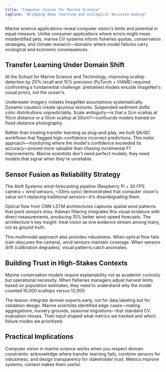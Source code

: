 ```yaml
---
title: "Computer Vision for Marine Science"
tagline: "Bridging deep learning and ecological decision-making"
---
```


Marine science applications reveal computer vision's limits and potential in equal measure. Unlike consumer applications where errors might mean misidentified pets, marine CV systems inform fisheries quotas, conservation strategies, and climate research—domains where model failures carry ecological and economic consequences.

## Transfer Learning Under Domain Shift

At the School for Marine Science and Technology, improving scallop detection by 20% recall and 15% precision (PyTorch + VIAME) required confronting a fundamental challenge: pretrained models encode ImageNet's visual priors, not the ocean's.

Underwater imagery violates ImageNet assumptions systematically. Dynamic caustics create spurious textures. Suspended sediment shifts color distributions unpredictably. Scale ambiguity—is that a 2cm scallop at 10cm distance or a 10cm scallop at 50cm?—confounds models trained on fixed-distance photography.

Rather than treating transfer learning as plug-and-play, we built QA/QC workflows that flagged high-confidence incorrect predictions. This meta-approach—monitoring where the model's confidence exceeded its accuracy—proved more valuable than chasing incremental F1 improvements. Marine scientists don't need perfect models; they need models that signal when they're unreliable.

## Sensor Fusion as Reliability Strategy

The Aloft Systems wind-forecasting pipeline (Raspberry Pi + 30 FPS camera + wind sensors, ~33ms sync) demonstrated that computer vision's value isn't replacing traditional sensors—it's disambiguating them.

Optical flow from CNN-LSTM architectures captures spatial wind patterns that point sensors miss. Kalman filtering integrates this visual evidence with direct measurements, producing 15% better wind-speed forecasts. The architecture's key insight: treat vision as one evidence stream among many, not as ground truth.

This multimodal approach also provides robustness. When optical flow fails (rain obscures the camera), wind sensors maintain coverage. When sensors drift (calibration degrades), visual patterns catch anomalies.

## Building Trust in High-Stakes Contexts

Marine conservation models require explainability not as academic curiosity but operational necessity. When fisheries managers adjust harvest limits based on population estimates, they need to understand *why* the model counted 10,000 scallops versus 12,000.

The lesson: integrate domain experts early, not for data labeling but for validation design. Marine scientists identified edge cases—mating aggregations, nursery grounds, seasonal migrations—that standard CV evaluation misses. Their input shaped what metrics we tracked and which failure modes we prioritized.

## Practical Implications

Computer vision in marine science works when you respect domain constraints: acknowledge where transfer learning fails, combine sensors for robustness, and design transparency for stakeholder trust. Metrics improve systems; context makes them useful.
